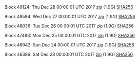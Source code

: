 Block 49124: Thu Dec 28 00:00:01 UTC 2017 [zip](https://transfer.sh/SZijV/bootstrap.dat.20171228.zip) (1.9G) [SHA256](https://transfer.sh/GwUz3/sha256.txt)

Block 48584: Wed Dec 27 00:00:01 UTC 2017 [zip](https://transfer.sh/A2KCO/bootstrap.dat.20171227.zip) (1.9G) [SHA256](https://transfer.sh/4LO19/sha256.txt)

Block 48036: Tue Dec 26 00:00:01 UTC 2017 [zip](https://transfer.sh/Q5jUr/bootstrap.dat.20171226.zip) (1.9G) [SHA256](https://transfer.sh/kPbqU/sha256.txt)

Block 47483: Mon Dec 25 00:00:01 UTC 2017 [zip](https://transfer.sh/xWwcl/bootstrap.dat.20171225.zip) (1.9G) [SHA256](https://transfer.sh/3Wy9k/sha256.txt)

Block 46942: Sun Dec 24 00:00:01 UTC 2017 [zip](https://transfer.sh/d5EWI/bootstrap.dat.20171224.zip) (1.9G) [SHA256](https://transfer.sh/OVhAk/sha256.txt)

Block 46396: Sat Dec 23 00:00:01 UTC 2017 [zip](https://transfer.sh/wNDoq/bootstrap.dat.20171223.zip) (1.9G) [SHA256](https://transfer.sh/ByGNT/sha256.txt)
